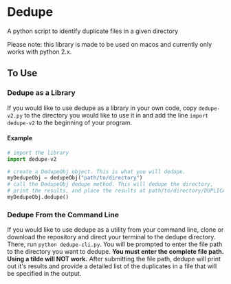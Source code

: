 # Dedupe
A python script to identify duplicate files in a given directory

Please note: this library is made to be used on macos and currently only works with python 2.x.

## To Use
### Dedupe as a Library
If you would like to use dedupe as a library in your own code, copy `dedupe-v2.py` to the directory you would like to use it in and add the line `import dedupe-v2` to the beginning of your program.

#### Example
```python
# import the library
import dedupe-v2

# create a DedupeObj object. This is what you will dedupe.
myDedupeObj = dedupeObj("path/to/directory")
# call the DedupeObj dedupe method. This will dedupe the directory, 
# print the results, and place the results at path/to/directory/DUPLICATES.txt
myDedupeObj.dedupe()
```

### Dedupe From the Command Line
If you would like to use dedupe as a utility from your command line, clone or download the repository and direct your terminal to the dedupe directory. There, run `python dedupe-cli.py`. You will be prompted to enter the file path to the directory you want to dedupe. **You must enter the complete file path. Using a tilde will NOT work.** After submitting the file path, dedupe will print out it's results and provide a detailed list of the duplicates in a file that will be specified in the output.